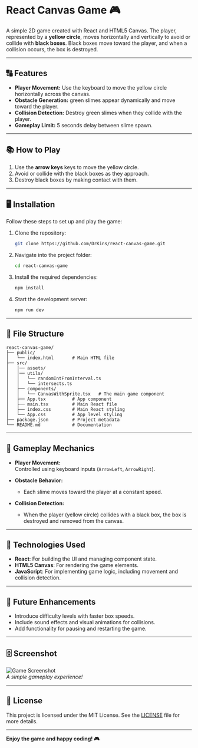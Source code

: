 # React Canvas Game 🎮

A simple 2D game created with React and HTML5 Canvas. The player, represented by a **yellow circle**, moves horizontally and vertically to avoid or collide with **black boxes**. Black boxes move toward the player, and when a collision occurs, the box is destroyed.

---

## 🔠 Features

- **Player Movement:** Use the keyboard to move the yellow circle horizontally across the canvas.
- **Obstacle Generation:** green slimes appear dynamically and move toward the player.
- **Collision Detection:** Destroy green slimes when they collide with the player.
- **Gameplay Limit:** 5 seconds delay between slime spawn.

---

## 📚 How to Play

1. Use the **arrow keys** keys to move the yellow circle.
2. Avoid or collide with the black boxes as they approach.
3. Destroy black boxes by making contact with them.

---

## 🖥️ Installation

Follow these steps to set up and play the game:

1. Clone the repository:
   ```bash
   git clone https://github.com/DrKins/react-canvas-game.git
   ```
2. Navigate into the project folder:
   ```bash
   cd react-canvas-game
   ```
3. Install the required dependencies:
   ```bash
   npm install
   ```
4. Start the development server:
   ```bash
   npm run dev
   ```

---

## 📂 File Structure

```plaintext
react-canvas-game/
├── public/
│   └── index.html       # Main HTML file
├── src/
│   │── assets/
│   │── utils/
│   │   └── randomIntFromInterval.ts
│   │   └── intersects.ts
│   ├── components/
│   │   └── CanvasWithSprite.tsx   # The main game component
│   ├── App.tsx          # App component
│   ├── main.tsx         # Main React file
│   ├── index.css        # Main React styling
│   └── App.css          # App level styling
├── package.json         # Project metadata
└── README.md            # Documentation
```

---

## 🚀 Gameplay Mechanics

- **Player Movement:**  
  Controlled using keyboard inputs (`ArrowLeft`, `ArrowRight`).

- **Obstacle Behavior:**

  - Each slime moves toward the player at a constant speed.

- **Collision Detection:**
  - When the player (yellow circle) collides with a black box, the box is destroyed and removed from the canvas.

---

## 🎨 Technologies Used

- **React**: For building the UI and managing component state.
- **HTML5 Canvas**: For rendering the game elements.
- **JavaScript**: For implementing game logic, including movement and collision detection.

---

## 🌟 Future Enhancements

- Introduce difficulty levels with faster box speeds.
- Include sound effects and visual animations for collisions.
- Add functionality for pausing and restarting the game.

---

## 🗄️ Screenshot

![Game Screenshot](https://imgur.com/Wsnta4S.png)  
_A simple gameplay experience!_

---

## 🔖 License

This project is licensed under the MIT License. See the [LICENSE](LICENSE) file for more details.

---

**Enjoy the game and happy coding! 🎮**
